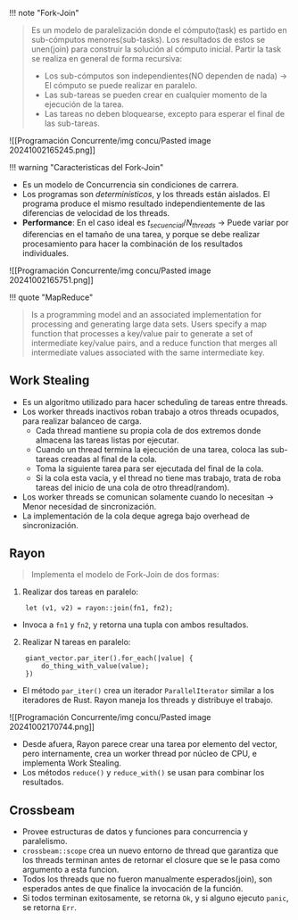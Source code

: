 
!!! note "Fork-Join"
> Es un modelo de paralelización donde el cómputo(task) es partido en sub-cómputos menores(sub-tasks). Los resultados de estos se unen(join) para construir la solución al cómputo inicial.
> Partir la task se realiza en general de forma recursiva:
> - Los sub-cómputos son independientes(NO dependen de nada) -> El cómputo se puede realizar en paralelo. 
> - Las sub-tareas se pueden crear en cualquier momento de la ejecución de la tarea.
> - Las tareas no deben bloquearse, excepto para esperar el final de las sub-tareas.

![[Programación Concurrente/img concu/Pasted image 20241002165245.png]]


!!! warning "Caracteristicas del Fork-Join"
- Es un modelo de Concurrencia sin condiciones de carrera.
- Los programas son *determinísticos*, y los threads están aislados. El programa produce el mismo resultado independientemente de las diferencias de velocidad de los threads.
- **Performance**: En el caso ideal es $t_{secuencial}/N_{threads}$ -> Puede variar por diferencias en el tamaño de una tarea, y porque se debe realizar procesamiento para hacer la combinación de los resultados individuales.


![[Programación Concurrente/img concu/Pasted image 20241002165751.png]]



!!! quote "MapReduce"
> Is a programming model and an associated implementation for processing and generating large data sets. Users specify a map function that processes a key/value pair to generate a set of intermediate key/value pairs, and a reduce function that merges all intermediate values associated with the same intermediate key.

## Work Stealing
- Es un algoritmo utilizado para hacer scheduling de tareas entre threads.
- Los worker threads inactivos roban trabajo a otros threads ocupados, para realizar balanceo de carga.
	- Cada thread mantiene su propia cola de dos extremos donde almacena las tareas listas por ejecutar.
	- Cuando un thread termina la ejecución de una tarea, coloca las sub-tareas creadas al final de la cola.
	- Toma la siguiente tarea para ser ejecutada del final de la cola.
	- Si la cola esta vacía, y el thread no tiene mas trabajo, trata de roba tareas del inicio de una cola de otro thread(random).
- Los worker threads se comunican solamente cuando lo necesitan -> Menor necesidad de sincronización.
- La implementación de la cola deque agrega bajo overhead de sincronización.

## Rayon
> Implementa el modelo de Fork-Join de dos formas:
1. Realizar dos tareas en paralelo:
``` 
	let (v1, v2) = rayon::join(fn1, fn2);
```

- Invoca a `fn1` y `fn2`, y retorna una tupla con ambos resultados.

2. Realizar N tareas en paralelo:

```
	giant_vector.par_iter().for_each(|value| {
		do_thing_with_value(value);
	})
```

- El método `par_iter()` crea un iterador `ParallelIterator` similar a los iteradores de Rust. Rayon maneja los threads y distribuye el trabajo.

![[Programación Concurrente/img concu/Pasted image 20241002170744.png]]


- Desde afuera, Rayon parece crear una tarea por elemento del vector, pero internamente, crea un worker thread por núcleo de CPU, e implementa Work Stealing.
- Los métodos `reduce()` y `reduce_with()` se usan para combinar los resultados.


## Crossbeam
- Provee estructuras de datos y funciones para concurrencia y paralelismo.
- `crossbeam::scope` crea un nuevo entorno de thread que garantiza que los threads terminan antes de retornar el closure que se le pasa como argumento a esta funcion.
- Todos los threads que no fueron manualmente esperados(join), son esperados antes de que finalice la invocación de la función.
- Si todos terminan exitosamente, se retorna `Ok`, y si alguno ejecuto `panic`, se retorna `Err`.